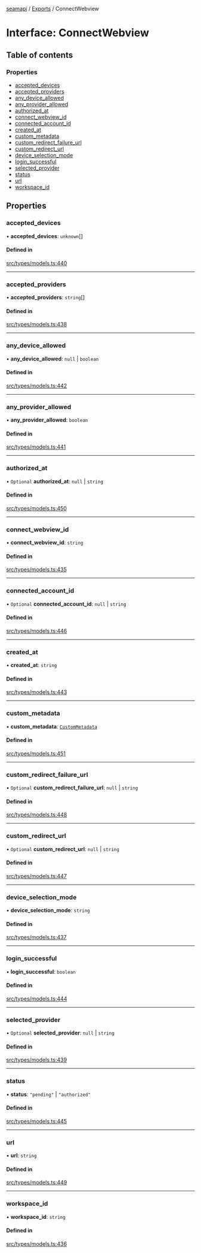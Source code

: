 [seamapi](../README.md) / [Exports](../modules.md) / ConnectWebview

# Interface: ConnectWebview

## Table of contents

### Properties

- [accepted\_devices](ConnectWebview.md#accepted_devices)
- [accepted\_providers](ConnectWebview.md#accepted_providers)
- [any\_device\_allowed](ConnectWebview.md#any_device_allowed)
- [any\_provider\_allowed](ConnectWebview.md#any_provider_allowed)
- [authorized\_at](ConnectWebview.md#authorized_at)
- [connect\_webview\_id](ConnectWebview.md#connect_webview_id)
- [connected\_account\_id](ConnectWebview.md#connected_account_id)
- [created\_at](ConnectWebview.md#created_at)
- [custom\_metadata](ConnectWebview.md#custom_metadata)
- [custom\_redirect\_failure\_url](ConnectWebview.md#custom_redirect_failure_url)
- [custom\_redirect\_url](ConnectWebview.md#custom_redirect_url)
- [device\_selection\_mode](ConnectWebview.md#device_selection_mode)
- [login\_successful](ConnectWebview.md#login_successful)
- [selected\_provider](ConnectWebview.md#selected_provider)
- [status](ConnectWebview.md#status)
- [url](ConnectWebview.md#url)
- [workspace\_id](ConnectWebview.md#workspace_id)

## Properties

### accepted\_devices

• **accepted\_devices**: `unknown`[]

#### Defined in

[src/types/models.ts:440](https://github.com/seamapi/javascript-legacy/blob/main/src/types/models.ts#L440)

___

### accepted\_providers

• **accepted\_providers**: `string`[]

#### Defined in

[src/types/models.ts:438](https://github.com/seamapi/javascript-legacy/blob/main/src/types/models.ts#L438)

___

### any\_device\_allowed

• **any\_device\_allowed**: ``null`` \| `boolean`

#### Defined in

[src/types/models.ts:442](https://github.com/seamapi/javascript-legacy/blob/main/src/types/models.ts#L442)

___

### any\_provider\_allowed

• **any\_provider\_allowed**: `boolean`

#### Defined in

[src/types/models.ts:441](https://github.com/seamapi/javascript-legacy/blob/main/src/types/models.ts#L441)

___

### authorized\_at

• `Optional` **authorized\_at**: ``null`` \| `string`

#### Defined in

[src/types/models.ts:450](https://github.com/seamapi/javascript-legacy/blob/main/src/types/models.ts#L450)

___

### connect\_webview\_id

• **connect\_webview\_id**: `string`

#### Defined in

[src/types/models.ts:435](https://github.com/seamapi/javascript-legacy/blob/main/src/types/models.ts#L435)

___

### connected\_account\_id

• `Optional` **connected\_account\_id**: ``null`` \| `string`

#### Defined in

[src/types/models.ts:446](https://github.com/seamapi/javascript-legacy/blob/main/src/types/models.ts#L446)

___

### created\_at

• **created\_at**: `string`

#### Defined in

[src/types/models.ts:443](https://github.com/seamapi/javascript-legacy/blob/main/src/types/models.ts#L443)

___

### custom\_metadata

• **custom\_metadata**: [`CustomMetadata`](../modules.md#custommetadata)

#### Defined in

[src/types/models.ts:451](https://github.com/seamapi/javascript-legacy/blob/main/src/types/models.ts#L451)

___

### custom\_redirect\_failure\_url

• `Optional` **custom\_redirect\_failure\_url**: ``null`` \| `string`

#### Defined in

[src/types/models.ts:448](https://github.com/seamapi/javascript-legacy/blob/main/src/types/models.ts#L448)

___

### custom\_redirect\_url

• `Optional` **custom\_redirect\_url**: ``null`` \| `string`

#### Defined in

[src/types/models.ts:447](https://github.com/seamapi/javascript-legacy/blob/main/src/types/models.ts#L447)

___

### device\_selection\_mode

• **device\_selection\_mode**: `string`

#### Defined in

[src/types/models.ts:437](https://github.com/seamapi/javascript-legacy/blob/main/src/types/models.ts#L437)

___

### login\_successful

• **login\_successful**: `boolean`

#### Defined in

[src/types/models.ts:444](https://github.com/seamapi/javascript-legacy/blob/main/src/types/models.ts#L444)

___

### selected\_provider

• `Optional` **selected\_provider**: ``null`` \| `string`

#### Defined in

[src/types/models.ts:439](https://github.com/seamapi/javascript-legacy/blob/main/src/types/models.ts#L439)

___

### status

• **status**: ``"pending"`` \| ``"authorized"``

#### Defined in

[src/types/models.ts:445](https://github.com/seamapi/javascript-legacy/blob/main/src/types/models.ts#L445)

___

### url

• **url**: `string`

#### Defined in

[src/types/models.ts:449](https://github.com/seamapi/javascript-legacy/blob/main/src/types/models.ts#L449)

___

### workspace\_id

• **workspace\_id**: `string`

#### Defined in

[src/types/models.ts:436](https://github.com/seamapi/javascript-legacy/blob/main/src/types/models.ts#L436)
